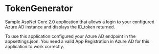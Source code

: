 # TokenGenerator
Sample AspNet Core 2.0 application that allows a login to your configured Azure AD instance and displays the ID_token returned.

To use this application configured your Azure AD endpoint in the appsettings.json. You need a valid App Registration in Azure AD for this application to work correctly.

